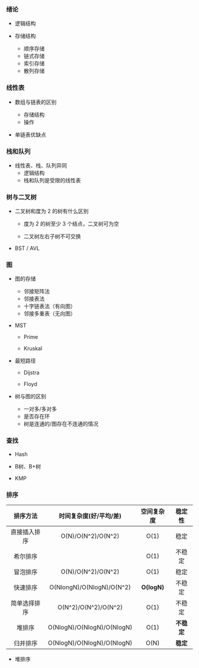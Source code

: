 ### 绪论

* 逻辑结构

* 存储结构

    * 顺序存储
    * 链式存储
    * 索引存储
    * 散列存储

### 线性表

* 数组与链表的区别
    * 存储结构
    * 操作

* 单链表优缺点

### 栈和队列

* 线性表、栈、队列异同
    * 逻辑结构
    * 栈和队列是受限的线性表

### 树与二叉树

* 二叉树和度为 2 的树有什么区别

    * 度为 2 的树至少 3 个结点，二叉树可为空

    * 二叉树左右子树不可交换

* BST / AVL

### 图

* 图的存储
    * 邻接矩阵法
    * 邻接表法
    * 十字链表法（有向图）
    * 邻接多重表（无向图）

* MST
    * Prime

    * Kruskal 

* 最短路径
    * Dijstra

    * Floyd

* 树与图的区别
    * 一对多/多对多
    * 是否存在环
    * 树是连通的/图存在不连通的情况

### 查找

* Hash

* B树、B+树

* KMP

### 排序

| 排序方法      |     时间复杂度(好/平均/差) |   空间复杂度   | 稳定性 |
| :---------:   | :--------:    | :------:      | :-----:|
| 直接插入排序   |   O(N)/O(N^2)/O(N^2)    |        O(1) |    稳定  |  
| 希尔排序       |             |          O(1) | 不稳定 |
| 冒泡排序       |  O(N)/O(N^2)/O(N^2)     |      O(1)    | 稳定    |
| 快速排序       | O(NlongN)/O(NlogN)/O(N^2)     |  **O(logN)**       | 不稳定  |
| 简单选择排序   |   O(N^2)/O(N^2)/O(N^2)     |  O(1)       | 不稳定   |
|堆排序          |  O(NlogN)/O(NlogN)/O(NlogN)   |  O(1)        | **不稳定**    |
|归并排序       |  O(NlogN)/O(NlogN)/O(NlogN)     |     O(N)     |  **稳定** |

* 堆排序
